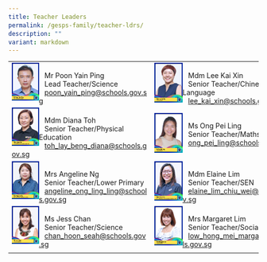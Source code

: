 ```yaml
---
title: Teacher Leaders
permalink: /gesps-family/teacher-ldrs/
description: ""
variant: markdown
---
```

|  |  |  |  |
|---|---|---|---|
<img src="/images/Mr_Poon_Yain_Ping.jpg" align="left" style="width:20%"><br>&nbsp;&nbsp;&nbsp;Mr Poon Yain Ping<br>&nbsp;&nbsp;&nbsp;Lead Teacher/Science<br>&nbsp;&nbsp;&nbsp;[poon_yain_ping@schools.gov.sg](mailto:poon_yain_ping@schools.gov.sg)|<img src="/images/Mdm_Lee_Kai_Xin.jpg" align="left" style="width:20%"><br>&nbsp;&nbsp;&nbsp;Mdm Lee Kai Xin<br>&nbsp;&nbsp;&nbsp;Senior Teacher/Chinese Language<br>&nbsp;&nbsp;&nbsp;[lee_kai_xin@schools.gov.sg](mailto:lee_kai_xin@schools.gov.sg)|
<img src="/images/Mdm%20Diana%20Toh-amended.jpg" align="left" style="width:20%"><br>&nbsp;&nbsp;&nbsp;Mdm Diana Toh<br>&nbsp;&nbsp;&nbsp;Senior Teacher/Physical Education<br>&nbsp;&nbsp;&nbsp;[toh_lay_beng_diana@schools.gov.sg](mailto:toh_lay_beng_diana@schools.gov.sg)|<img src="/images/Ms_Ong_Pei_Ling.jpg" align="left" style="width:20%"><br>&nbsp;&nbsp;&nbsp;Ms Ong Pei Ling<br>&nbsp;&nbsp;&nbsp;Senior Teacher/Maths<br>&nbsp;&nbsp;&nbsp;[ong_pei_ling@schools.gov.sg](mailto:ong_pei_ling@schools.gov.sg)|
<img src="/images/mrs%20angeline%20ng%202.jpg" align="left" style="width:20%"><br>&nbsp;&nbsp;&nbsp;Mrs Angeline Ng<br>&nbsp;&nbsp;&nbsp;Senior Teacher/Lower Primary<br>&nbsp;&nbsp;&nbsp;[angeline_ong_ling_ling@schools.gov.sg](mailto:angeline_ong_ling_ling@schools.gov.sg)|<img src="/images/ms%20elaine%20lim.jpg" align="left" style="width:20%"><br>&nbsp;&nbsp;&nbsp;Mdm Elaine Lim<br>&nbsp;&nbsp;&nbsp;Senior Teacher/SEN<br>&nbsp;&nbsp;&nbsp;[elaine_lim_chiu_wei@schools.gov.sg](mailto:elaine_lim_chiu_wei@schools.gov.sg)|
<img src="/images/ms%20jess%20chan-updated.jpg" align="left" style="width:20%"><br>&nbsp;&nbsp;&nbsp;Ms Jess Chan<br>&nbsp;&nbsp;&nbsp;Senior Teacher/Science<br>&nbsp;&nbsp;&nbsp;[chan_hoon_seah@schools.gov.sg](mailto:chan_hoon_seah@schools.gov.sg)|<img src="/images/Mrs_Margaret_Lim.jpg" align="left" style="width:20%"><br>&nbsp;&nbsp;&nbsp;Mrs Margaret Lim<br>&nbsp;&nbsp;&nbsp;Senior Teacher/Social Studies<i></i><br>&nbsp;&nbsp;&nbsp;[low_hong_mei_margaret@schools.gov.sg](mailto:low_hong_mei_margaret@schools.gov.sg)|
|  |  |  |  |